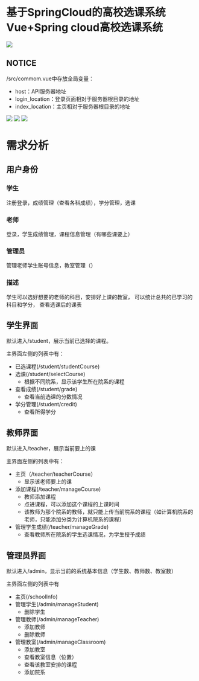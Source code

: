 # 基于SpringCloud的高校选课系统 Vue+Spring cloud高校选课系统

![](http://ww1.sinaimg.cn/large/a71efaafly1g1hqmxzsl6j20k00cbt9c.jpg)

## NOTICE
/src/commom.vue中存放全局变量：
- host：API服务器地址
- login_location：登录页面相对于服务器根目录的地址
- index_location：主页相对于服务器根目录的地址

![](https://img.shields.io/badge/Base-Vue2.2-brightgreen.svg)
![](https://img.shields.io/badge/Build-Vue--Cli3-orange.svg)
![](https://img.shields.io/badge/Design-ElementUI-blue.svg) 


# 需求分析
## 用户身份
### 学生
注册登录，成绩管理（查看各科成绩），学分管理，选课

### 老师
登录，学生成绩管理，课程信息管理（有哪些课要上）

### 管理员
管理老师学生账号信息，教室管理（）

### 描述
学生可以选好想要的老师的科目，安排好上课的教室，
可以统计总共的已学习的科目和学分，
查看选课后的课表

## 学生界面
默认进入/student，展示当前已选择的课程。

主界面左侧的列表中有：
- 已选课程(/student/studentCourse)
- 选课(/student/selectCourse)
    - 根据不同院系，显示该学生所在院系的课程
- 查看成绩(/student/grade)
    - 查看当前选课的分数情况
- 学分管理(/student/credit)
    - 查看所得学分


## 教师界面
默认进入/teacher，展示当前要上的课

主界面左侧的列表中有：
- 主页（/teacher/teacherCourse）
    - 显示该老师要上的课
- 添加课程(/teacher/manageCourse)
    - 教师添加课程
    - 点进课程，可以添加这个课程的上课时间
    - 该教师为那个院系的教师，就只能上传当前院系的课程（如计算机院系的老师，只能添加分类为计算机院系的课程）
- 管理学生成绩(/teacher/manageGrade)
    - 查看教师所在院系的学生选课情况，为学生授予成绩

## 管理员界面
默认进入/admin，显示当前的系统基本信息（学生数、教师数、教室数）

主界面左侧的列表中有
- 主页(/schoolInfo)
- 管理学生(/admin/manageStudent)
    - 删除学生
- 管理教师(/admin/manageTeacher)
    - 添加教师
    - 删除教师
- 管理教室(/admin/manageClassroom)
    - 添加教室
    - 查看教室信息（位置）
    - 查看该教室安排的课程
    - 添加院系










